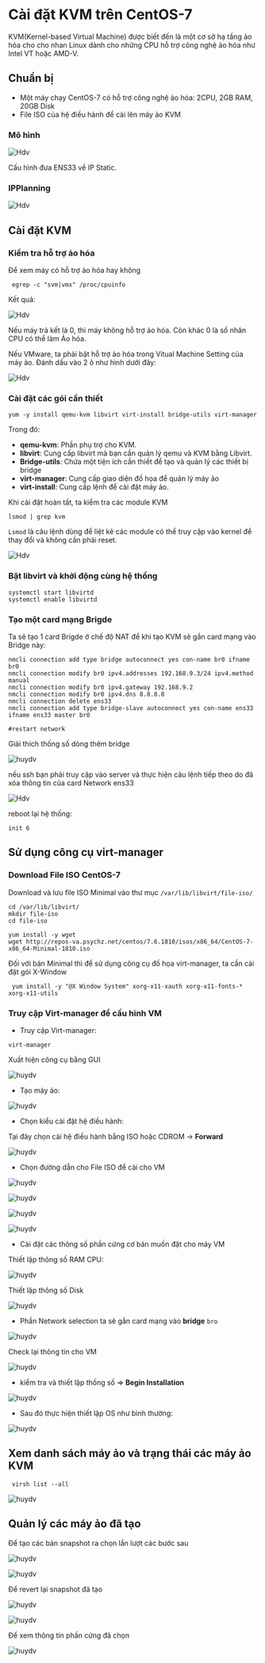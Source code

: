 # Cài đặt KVM trên CentOS-7

KVM(Kernel-based Virtual Machine) được biết đến là một cơ sở hạ tầng ảo hóa cho cho nhan Linux dành cho những CPU hỗ trợ công nghệ ảo hóa như Intel VT hoặc AMD-V.

## Chuẩn bị
* Một máy chạy CentOS-7 có hỗ trợ công nghệ ảo hóa: 2CPU, 2GB RAM, 20GB Disk
* File ISO của hệ điều hành để cài lên máy ảo KVM

### Mô hình
 
![Hdv](../image/Screenshot_9.png)

Cấu hình đưa ENS33 về IP Static.

### IPPlanning

![Hdv](../image/Screenshot_11.png)

## Cài đặt KVM

### Kiểm tra hỗ trợ ảo hóa

Để xem máy có hỗ trợ ảo hóa hay không

` egrep -c "svm|vmx" /proc/cpuinfo`

Kết quả:

![Hdv](../image/Screenshot_15.png)

Nếu máy trả kết là 0, thì máy không hỗ trợ ảo hóa. Còn khác 0 là số nhân CPU có thể làm Ảo hóa.

Nếu VMware, ta phải bật hỗ trợ ảo hóa trong Vitual Machine Setting của máy ảo. Đánh dấu vào 2 ô như hình dưới đây:

![Hdv](../image/Screenshot_16.png)

### Cài đặt các gói cần thiết 

`yum -y install qemu-kvm libvirt virt-install bridge-utils virt-manager`

Trong đó:

* **qemu-kvm**: Phần phụ trợ cho KVM.
* **libvirt**: Cung cấp libvirt mà bạn cần quản lý qemu và KVM bằng Libvirt.
* **Bridge-utils**: Chứa một tiện ích cần thiết để tạo và quản lý các thiết bị bridge
* **virt-manager**: Cung cấp giao diện đồ họa để quản lý máy ảo
* **virt-install**: Cung cấp lệnh để cài đặt máy ảo.

Khi cài đặt hoàn tất, ta kiểm tra các module KVM

`lsmod | grep kvm`

`Lsmod` là câu lệnh dùng để liệt kê các module có thể truy cập vào kernel để thay đổi và không cần phải reset.

![Hdv](../image/Screenshot_17.png)

### Bật libvirt và khởi động cùng hệ thống

```
systemctl start libvirtd
systemctl enable libvirtd
```

### Tạo một card mạng Brigde

Ta sẽ tạo 1 card Brigde ở chế độ NAT để khi tạo KVM sẽ gắn card mạng vào Bridge này:

```
nmcli connection add type bridge autoconnect yes con-name br0 ifname br0
nmcli connection modify br0 ipv4.addresses 192.168.9.3/24 ipv4.method manual  
nmcli connection modify br0 ipv4.gateway 192.168.9.2
nmcli connection modify br0 ipv4.dns 8.8.8.8  
nmcli connection delete ens33
nmcli connection add type bridge-slave autoconnect yes con-name ens33 ifname ens33 master br0

#restart network
```

Giải thích thống số dòng thêm bridge

![huydv](../image/Screenshot_14.png)

nếu ssh bạn phải truy cập vào server và thực hiện câu lệnh tiếp theo do đã xóa thông tin của card Network ens33 

![Hdv](../image/Screenshot_18.png)

reboot lại hệ thống:

`init 6`

## Sử dụng công cụ virt-manager 
### Download File ISO CentOS-7
Download và lưu file ISO Minimal vào thư mục `/var/lib/libvirt/file-iso/`

```
cd /var/lib/libvirt/
mkdir file-iso
cd file-iso

yum install -y wget
wget http://repos-va.psychz.net/centos/7.6.1810/isos/x86_64/CentOS-7-x86_64-Minimal-1810.iso
```

Đối với bản Minimal thì để sử dụng công cụ đồ họa virt-manager, ta cần cài đặt gói X-Window 

` yum install -y "@X Window System" xorg-x11-xauth xorg-x11-fonts-* xorg-x11-utils`

### Truy cập Virt-manager để cấu hình VM 
* Truy cập Virt-manager:

`virt-manager`

Xuất hiện công cụ bằng GUI

![huydv](../image/Screenshot_19.png)

* Tạo máy ảo:

![huydv](../image/Screenshot_20.png)

* Chọn kiểu cài đặt hệ điều hành:

Tại đây chọn cài hệ điều hành bằng ISO hoặc CDROM -> **Forward**

![huydv](../image/Screenshot_21.png)

* Chọn đường dẫn cho File ISO để cài cho VM

![huydv](../image/Screenshot_22.png)

![huydv](../image/Screenshot_23.png)

![huydv](../image/Screenshot_24.png)

![huydv](../image/Screenshot_25.png)



* Cài đặt các thông số phần cứng cơ bản muốn đặt cho máy VM


Thiết lập thông số RAM CPU:

![huydv](../image/Screenshot_26.png)

Thiết lập thông số Disk 

![huydv](../image/Screenshot_27.png)

* Phần Network selection ta sẽ gắn card mạng vào **bridge** `bro`

![huydv](../image/Screenshot_28.png)

Check lại thông tin cho VM

![huydv](../image/Screenshot_.png)

* kiểm tra và thiết lập thống số => **Begin Installation** 

![huydv](../image/Screenshot_.png)

* Sau đó thực hiện thiết lập OS như bình thường:

![huydv](../image/Screenshot_29.png)

## Xem danh sách máy ảo và trạng thái các máy ảo KVM

` virsh list --all`

![huydv](../image/Screenshot_30.png)

## Quản lý các máy ảo đã tạo

Để tạo các bản snapshot ra chọn lần lượt các bước sau

![huydv](../image/Screenshot_32.png)

![huydv](../image/Screenshot_33.png)

Để revert lại snapshot đã tạo

![huydv](../image/Screenshot_34.png)

![huydv](../image/Screenshot_35.png)

Để xem thông tin phần cứng đã chọn

![huydv](../image/Screenshot_36.png)

